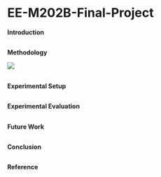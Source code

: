 # EE-M202B-Final-Project

**Introduction**

##



**Methodology**

![]({{site.baseurl}}//figure_1.png)


##



**Experimental Setup**

##


**Experimental Evaluation**

##


**Future Work**

##



**Conclusion**

##


**Reference** 

##

